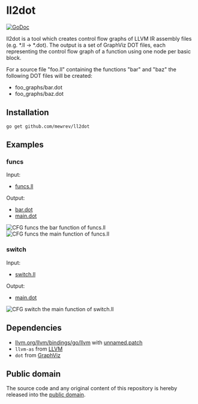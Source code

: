 # ll2dot

[![GoDoc](https://godoc.org/github.com/mewrev/ll2dot?status.svg)](https://godoc.org/github.com/mewrev/ll2dot)

ll2dot is a tool which creates control flow graphs of LLVM IR assembly files (e.g. *.ll -> *.dot). The output is a set of GraphViz DOT files, each representing the control flow graph of a function using one node per basic block.

For a source file "foo.ll" containing the functions "bar" and "baz" the following DOT files will be created:

   * foo_graphs/bar.dot
   * foo_graphs/baz.dot

## Installation

```shell
go get github.com/mewrev/ll2dot
```

## Examples

### funcs

Input:
* [funcs.ll](testdata/funcs.ll)

Output:
* [bar.dot](testdata/funcs_graphs/bar.dot)
* [main.dot](testdata/funcs_graphs/main.dot)

![CFG funcs the bar function of funcs.ll](https://raw.githubusercontent.com/mewrev/ll2dot/master/testdata/funcs_graphs/bar.png)
![CFG funcs the main function of funcs.ll](https://raw.githubusercontent.com/mewrev/ll2dot/master/testdata/funcs_graphs/main.png)

### switch

Input:
* [switch.ll](testdata/switch.ll)

Output:
* [main.dot](testdata/switch_graphs/main.dot)

![CFG switch the main function of switch.ll](https://raw.githubusercontent.com/mewrev/ll2dot/master/testdata/switch_graphs/main.png)

## Dependencies

* [llvm.org/llvm/bindings/go/llvm](https://godoc.org/llvm.org/llvm/bindings/go/llvm) with [unnamed.patch](unnamed.patch)
* `llvm-as` from [LLVM](http://llvm.org/)
* `dot` from [GraphViz](http://www.graphviz.org/)

## Public domain

The source code and any original content of this repository is hereby released into the [public domain].

[public domain]: https://creativecommons.org/publicdomain/zero/1.0/
